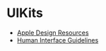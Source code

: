 # UIKits

- [Apple Design Resources](https://developer.apple.com/design/resources/)
- [Human Interface Guidelines](https://developer.apple.com/design/human-interface-guidelines)
